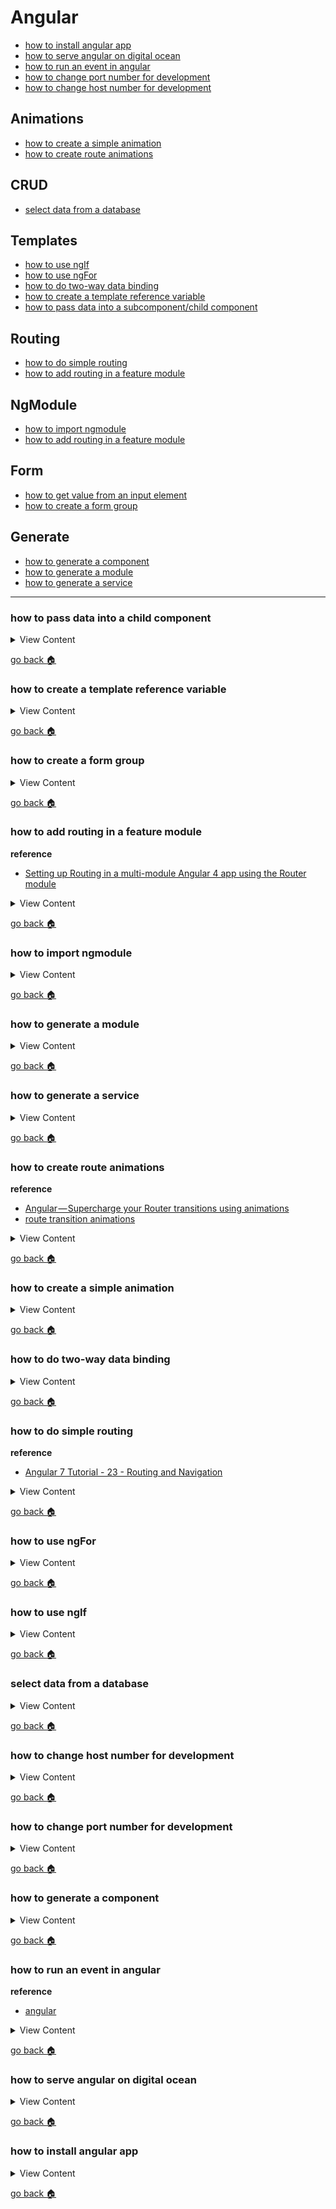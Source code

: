 # Angular

- [how to install angular app][install-app]
- [how to serve angular on digital ocean][digital-angular]
- [how to run an event in angular][angular-event]
- [how to change port number for development][ng-port]
- [how to change host number for development][ng-host]

## Animations
- [how to create a simple animation][simple-anime]
- [how to create route animations][route-anime]

## CRUD
- [select data from a database][ng-read]

## Templates
- [how to use ngIf][ng-if]
- [how to use ngFor][ng-for]
- [how to do two-way data binding][data-bind]
- [how to create a template reference variable][temp-var]
- [how to pass data into a subcomponent/child component][data-child]

## Routing
- [how to do simple routing][ng-route]
- [how to add routing in a feature module][route-feature]

## NgModule
- [how to import ngmodule][import-mod]
- [how to add routing in a feature module][route-feature]

## Form
- [how to get value from an input element][form-inpt]
- [how to create a form group][form-group]

## Generate
- [how to generate a component][gen-comp]
- [how to generate a module][gen-mod]
- [how to generate a service][gen-serv]

[data-child]:#how-to-pass-data-into-a-child-component
[temp-var]:#how-to-create-a-template-reference-variable
[form-group]:#how-to-create-a-form-group
[form-inpt]:#how-to-get-value-from-an-input-element
[route-feature]:#how-to-add-routing-in-a-feature-module
[gen-mod]:#how-to-generate-a-module
[import-mod]:#how-to-import-ngmodule
[gen-serv]:#how-to-generate-a-service
[home]:#angular
[route-anime]:#how-to-create-route-animations
[simple-anime]:#how-to-create-a-simple-animation
[data-bind]:#how-to-do-two-way-data-binding
[ng-route]:#how-to-do-simple-routing
[ng-for]:#how-to-use-ngFor
[ng-if]:#how-to-use-ngif
[ng-read]:#select-data-from-a-database
[ng-host]:#how-to-change-host-number-for-development
[ng-port]:#how-to-change-port-number-for-development
[gen-comp]:#how-to-generate-a-component
[angular-event]:#how-to-run-an-event-in-angular
[digital-angular]:#how-to-serve-angular-on-digital-ocean
[install-app]:#how-to-install-angular-app

---

### how to pass data into a child component

<details>
<summary>
View Content
</summary>

**reference**
- [Sharing Data Between Angular Components - Four Methods](https://angularfirebase.com/lessons/sharing-data-between-angular-components-four-methods/)

1. In the parent component add a property with a value

```js
leUrls: ['./people.component.scss']
})
export class PeopleComponent implements OnInit {

  private parentMessage: string = "this is a message from the parent";

  constructor(private service: LocateService) { }

  ngOnInit() {
  }


}
```

2. In the child component add the Input module, and assign it to a property like so

```js
//import the Input module like so
import { Component, OnInit, Input } from '@angular/core';

@Component({
  selector: 'app-people-list',
  templateUrl: './people-list.component.html',
  styleUrls: ['./people-list.component.scss']
})
export class PeopleListComponent implements OnInit {

// Add the input decorator to property like this
  @Input() person;

  constructor() { }

  ngOnInit() {
  }

}
```

3. In the parent template, pass the property into child selector like this

```html
<p>This is the parent template</p>
  <app-people-list [person]="parentMessage"></app-people-list>

```

4. Now, in the child template add the property into your view

```html
<p>This is the child template</p>
{{person}} <!-- this should print out : this is a message from the parent -->
```

</details>

[go back :house:][home]

### how to create a template reference variable

<details>
<summary>
View Content
</summary>

**reference**
- [Working with Angular 5 Template Reference Variables](https://itnext.io/working-with-angular-5-template-reference-variable-e5aa59fb9af)

**My definition:** The template reference variable grabs the element from the view and
allows you to add the variable into a method that you created into a component

```html
<!-- once the submit button is clicked the onSubmit method will grab the input
    element value -->
<form  (ngSubmit)="onSubmit(amountInput)" >
  <div class="form-group">
    <!-- this will grab this specific input element -->
    <input type="text" class="form-control col-3" name="amount" #amountInput>
  </div>
  <input type="submit" >
</form>
```
```js
export class PeopleComponent implements OnInit {

  private submitted:boolean = false;

  constructor(private service: LocateService) { }

  ngOnInit() {
  }

  onSubmit(inpt){
    // this will output the input value
    console.log(inpt.value)
  }

}
```

</details>

[go back :house:][home]



### how to create a form group

<details>
<summary>
View Content
</summary>

**reference**
- [Angular 2 Cannot find control with unspecified name attribute on formArrays](https://stackoverflow.com/questions/43437726/angular-2-cannot-find-control-with-unspecified-name-attribute-on-formarrays)
- [Model Driven Forms](https://codecraft.tv/courses/angular/forms/model-driven/)


1. Add FormsModule and ReactiveFormsModule in the imports property of the module

<details>
<summary>
View Content
</summary>

```js

import { NgModule } from '@angular/core';
import { CommonModule } from '@angular/common';
import {PeopleComponent} from './people/people.component'
import { HttpClientModule } from '@angular/common/http';
import {LocateRoutingModule, routesComp} from "./locate-routing/locate-routing.module";
import {LocateService} from "./locate.service";

// These are the things you import
import { FormsModule } from '@angular/forms';
import { ReactiveFormsModule } from '@angular/forms';


@NgModule({
  declarations: [routesComp],
  imports: [
    CommonModule,
    HttpClientModule,
    LocateRoutingModule,
    // this is where you add it
    FormsModule,
    ReactiveFormsModule
  ],
  providers:[LocateService],
  exports:[routesComp]
})
export class LocatePeopleModule { }

```

</details>


2. import FormControl and FormGroup into the component, then create FormGroup like
the example below

<details>
<summary>
View Content
</summary>
**people.component.ts**

```js
import { Component, OnInit } from '@angular/core';
import {LocateService} from "../locate.service";

// Import these classes
import { FormControl, FormGroup } from '@angular/forms';

@Component({
  selector: 'app-people',
  templateUrl: './people.component.html',
  styleUrls: ['./people.component.scss']
})
export class PeopleComponent implements OnInit {

// Create the  FormGroup like so
  private testForm = new FormGroup({
     amountField :  new FormControl(1),
     summaryField : new FormControl("summary")
  })

  private submitted:boolean = false;

  constructor(private service: LocateService) { }

  ngOnInit() {
  }

  onSubmit(){

    //this will output all the properties that come with the FormGroup class
    console.log(this.testForm)

  }

}

```
</details>


3. In the view make sure you add formGroup syntax with the name of the form group
you assigned to in the component, and when you when you add the form controls. Remember
to not put them in brackets and name them `formControlName` as opposed `formControl`

<details>
<summary>
View Content
</summary>
**people.component.html**
```html

<h2>Form input</h2>
<!-- add the name of the formGroup -->
<form  (ngSubmit)="onSubmit()" [formGroup]="testForm">
  <div class="form-group">
    <!-- make sure you don't put formControlName in brackets it will throw an error -->
    <input type="text" class="form-control col-3" name="amount" formControlName="amountField" >
  </div>
  <div class="form-group">
    <textarea class="form-control col-3" name="summary" rows="8" cols="80"  formControlName="summaryField"></textarea>
  </div>
  <!-- if submitted property returns true, it will disable the button
      meaning, that you won't be able to click on it-->
  <input type="submit" [disabled]="submitted" >
</form>

```

</details>


4. Everything should work, so that's about it.

</details>

[go back :house:][home]


### how to get value from an input element

**reference**
- [Angular 4 - get input value](https://stackoverflow.com/questions/47529327/angular-4-get-input-value)

<details>
<summary>
View Content
</summary>



---
<details>
<summary>
 Using the Template Reference Variable
</summary>

**people.component.ts**

```js

export class PeopleComponent implements OnInit {

  private submitted:boolean = false;

  constructor(private service: LocateService) { }

  ngOnInit() {
  }

  onSubmit(inpt){

    console.log(inpt.value)

  }

}
```

**people.component.html**

```html

<h2>Form input</h2>
<form  (ngSubmit)="onSubmit(amountInput)" >
  <div class="form-group">
    <input type="text" class="form-control col-3" name="amount" #amountInput>
  </div>
  <input type="submit" >
</form>

```


</details>

---
<details>
<summary>
Using FormControl
</summary>

**people.component.ts**

make sure you add the **FormControl** module

```js
import { Component, OnInit } from '@angular/core';
import {LocateService} from "../locate.service";
import { FormControl, FormGroup } from '@angular/forms';

@Component({
  selector: 'app-people',
  templateUrl: './people.component.html',
  styleUrls: ['./people.component.scss']
})
export class PeopleComponent implements OnInit {

  private amountField :  new FormControl(1);

  constructor(private service: LocateService) { }

  ngOnInit() {
  }

  onSubmit(){
    console.log(this.amountField)

  }

}

```

**people.component.html**

```html
<form  (ngSubmit)="onSubmit()" >
  <div class="form-group">
    <input type="text" class="form-control col-3" name="amount" [formControl]="amountField" >
  </div>
  <input type="submit" />
</form>
```


**locate-people.module.ts**

make sure you add **FormsModule** and **ReactiveFormsModule** in the imports property

```js
import { NgModule } from '@angular/core';
import { CommonModule } from '@angular/common';
import {PeopleComponent} from './people/people.component'
import { HttpClientModule } from '@angular/common/http';
import { FormsModule } from '@angular/forms';
import { ReactiveFormsModule } from '@angular/forms';
import {LocateRoutingModule, routesComp} from "./locate-routing/locate-routing.module";
import {LocateService} from "./locate.service";


@NgModule({
  declarations: [routesComp],
  imports: [
    CommonModule,
    HttpClientModule,
    LocateRoutingModule,
    // Add these modules into the imports in order for the form control to work
    FormsModule,
    ReactiveFormsModule
  ],
  providers:[LocateService],
  exports:[routesComp]
})
export class LocatePeopleModule { }

```

</details>

---
<details>
<summary>
Using the ngModel
</summary>

**people.component.html**

```html
<h2>Form input</h2>
<form  (ngSubmit)="onSubmit()" method="post">
  <div class="form-group">
    <input type="text" class="form-control col-3" name="amount" [(ngModel)]="num" >
  </div>
  <input type="submit">
</form>
```

**people.component.ts**

```js
export class PeopleComponent implements OnInit {

  private num:string = "";

  constructor(private service: LocateService) { }

  ngOnInit() {
  }

  onSubmit(){
    console.log(this.num)
  }

}
```


</details>

---
<details>
<summary>
Using the $event
</summary>

**people.component.html**
```html

<h2>Form input</h2>
<form  (ngSubmit)="onSubmit($event)" >
  <div class="form-group">
    <input type="text" class="form-control col-3" name="amount" >
  </div>
  <input type="submit" >
</form>
```
**people.component.ts**
```js
export class PeopleComponent implements OnInit {

  constructor(private service: LocateService) { }

  ngOnInit() {
  }

  onSubmit(val){
    let v = val.target.amount.value;
  }

}

```

</details>


</details>

[go back :house:][home]

### how to add routing in a feature module

**reference**
- [Setting up Routing in a multi-module Angular 4 app using the Router module](https://medium.com/@astamataris/setting-up-routing-in-a-multi-module-angular-4-app-using-the-router-module-d8e610196443)

<details>
<summary>
View Content
</summary>

1. First create a module, and a component in the module

```
ng g module animal

ng g c animal/animal

```

2. Next create a routing module in the module folder

```
touch animal/animal-routing.module.ts
```

3. In the routing module add code like this. **Note:** make sure you add the
`RouterModule.forChild()` in the imports property

```js
import { NgModule } from '@angular/core';
import { CommonModule } from '@angular/common';
//Import  these libraries in order to do routing properly
import { Routes, RouterModule } from '@angular/router';

// import the component you created
import {AnimalComponent} from "./animal/animal.component";


const animalRoutes: Routes = [
  {path:"animal", component:AnimalComponent}
];

@NgModule({
  // It is important to  add the method forChild as opposed to forRoot
  // you will get an error if you dont
  imports: [RouterModule.forChild(animalRoutes)],
  exports: [
    RouterModule
  ]
})
export class AnimalRoutingModule { }

export const routesComp = [AnimalComponent]
```

4. In the module that you created import the components from the routing module
and add the routes into the **declarations** and the routing module into the **imports**

```js
import { NgModule } from '@angular/core';
import { CommonModule } from '@angular/common';
import {PeopleComponent} from './people/people.component'
import { HttpClientModule } from '@angular/common/http';
import { FormsModule } from '@angular/forms';
import {AnimalRoutingModule, routesComp} from "./animal-routing.module";


@NgModule({
  declarations: [routesComp],
  imports: [
    CommonModule,
    AnimalRoutingModule
  ],
  exports:[routesComp]
})
export class AnimalModule { }
```

5. Now, in the `app.module` add the newly created module into the **imports** property

```js

// imports
import { BrowserModule } from '@angular/platform-browser';
import { NgModule } from '@angular/core';
import { FormsModule } from '@angular/forms';
import { HttpClientModule } from '@angular/common/http';

import { AppComponent } from './app.component';
import {AnimalModule} from "./animal/animal.component";


// @NgModule decorator with its metadata
@NgModule({
  declarations: [
    AppComponent,
    ItemDirective
  ],
  imports: [
    AnimalModule // add this module into here
    AppRoutingModule,
    BrowserModule,
    FormsModule,
    HttpClientModule
  ],
  providers: [],
  bootstrap: [AppComponent]
})
export class AppModule { }

```

6. Everything should work, if it doesn't make sure you add the module before `AppRoutingModule`

</details>

[go back :house:][home]


### how to import ngmodule

<details>
<summary>
View Content
</summary>

```js
import { NgModule } from '@angular/core';

```

</details>

[go back :house:][home]


### how to generate a module

<details>
<summary>
View Content
</summary>

```
ng g module insertModuleName
```

</details>

[go back :house:][home]

### how to generate a service

<details>
<summary>
View Content
</summary>

#### To create a service in the root folder

```
ng g service insertServiceName
```

#### To create a service in a different folder

```
ng g service  path/to/folder/insertServiceName
```

</details>

[go back :house:][home]


### how to create route animations

**reference**
- [Angular — Supercharge your Router transitions using animations](https://medium.com/google-developer-experts/angular-supercharge-your-router-transitions-using-new-animation-features-v4-3-3eb341ede6c8)
- [route transition animations](https://angular.io/guide/route-animations)

<details>
<summary>
View Content
</summary>


1. Go to `app-routing.module.ts` to add data into  routes array

```js
const routes: Routes = [

  // add the data property, and name it whatever you want
  // in this example I named a property animation
  {path:"", component:HomeComponent , data:{animation:"Homepage"}},
  {path:"about", component:AboutComponent, data:{animation:"Aboutpage"}},
  {path:"animals", component:AnimalsComponent},
  {path:"two-way", component:BindExComponent},
  {path:"anime", component:AnimeComponent},
  {path:"**", component:ErrorComponent},

];

```

2. In `app-component.html`, wrap the `router-outlet` in a div tag that has a
animation trigger and a method that takes in route data value that will be passed
to the router outlet

```html

<main class="container">
  <h1>App Root</h1>

  <!-- routeAnimations is the name of an animation trigger that will fire off only
      if value was assigned to #outlet
  -->
  <div [@routeAnimations]="prepareOutlet(outlet)">

    <!-- the #outlet is a temporary variable that will grab the route data
        that you have created in the app routing module paths, once data is assigned
        to the #outlet variable it will trigger the prepareOutlet method
    -->
    <router-outlet #outlet="outlet"></router-outlet>
  </div>


</main>

```

3. In `app.component.ts`, create the method **prepareOutlet** like so and import
the **RouterOutlet** class

```js
import { Component } from '@angular/core';
import { HttpClient } from '@angular/common/http';
import { RouterOutlet } from '@angular/router';

@Component({
  selector: 'app-root',
  templateUrl: './app.component.html',
  styleUrls: ['./app.component.scss'],

})
export class AppComponent {


  constructor(private http: HttpClient){

  }

  prepareOutlet(outlet: RouterOutlet){
    // this will honestly just return the value of the animation property that was
    // made in the app-routing module. The method in itself is not important it
    // is just supposed to trigger the animation
     return outlet && outlet.activatedRouteData && outlet.activatedRouteData['animation'];
  }


}

```

4. Now, it's time to create the **routeAnimations** trigger animation. So we first
have to import all the functions the animations library

```js
import { Component } from '@angular/core';
import { HttpClient } from '@angular/common/http';
import { RouterOutlet } from '@angular/router';

// Import these animation functions from this library
import {
  trigger,
  state,
  style,
  stagger,
  group,
  query,
  animate,
  transition,
  // ...
} from '@angular/animations';

@Component({
  selector: 'app-root',
  templateUrl: './app.component.html',
  styleUrls: ['./app.component.scss'],
  animations:[
    // this creates the routeAnimations trigger
    trigger('routeAnimations',[
      // I think this means that if any state happens then execute this transition
      transition("* <=> *",[
        query(":enter, :leave", style({ position:"fixed", width:"100%"}),{optional:true}),
        //the group function runs several animations at the same time
        group([
          query(':enter', [
            style({ transform: 'translateX(100%)' }),
            animate('0.5s ease-in-out', style({ transform: 'translateX(0%)' }))
            ], { optional: true }),

          query(':leave', [
            style({ transform: 'translateX(0%)' }),
            animate('0.5s ease-in-out', style({ transform: 'translateX(-100%)' }))
            ], { optional: true }),
        ])//group
      ])//transition
    ])//trigger - routeAnimations
  ]//animations
})

```

5. After all that the animations should run, when you go to a different route

</details>

[go back :house:][home]


### how to create a simple animation


<details>
<summary>
View Content
</summary>

1. Go to **polyfill.ts** and uncomment `import 'web-animations-js'; `, then npm install
it

```
npm i --save web-animations-js
```

2. Import **BrowserAnimationsModule** to app.module and add it into **imports**

```js
import { BrowserModule } from '@angular/platform-browser';
import { NgModule } from '@angular/core';
import { HttpClientModule } from '@angular/common/http';
import { FormsModule } from '@angular/forms';

// import this shit
import { BrowserAnimationsModule } from '@angular/platform-browser/animations';



import { AppRoutingModule,routingComponents } from './app-routing.module';
import { AppComponent } from './app.component';
import { AnimeComponent } from './anime/anime.component';

@NgModule({
  declarations: [
  routingComponents,
  AnimeComponent

  ],
  imports: [
    BrowserModule,
    AppRoutingModule,
    HttpClientModule,
      FormsModule,
       BrowserAnimationsModule // add this shit
  ],
  providers: [],
  bootstrap: [ AppComponent]
})
export class AppModule { }

```

3. Create a component you want to create animations to

```
ng g c anime
```

4. In the component import the animation functions

```js
import {
  trigger,
  state,
  style,
  stagger,
  animate,
  transition,
  // ...
} from '@angular/animations';

```

5. In the component add the animations property in the `@Component` decorator, and
then add a trigger animation like this

```js
@Component({
  selector: 'app-anime',
  templateUrl: './anime.component.html',
  styleUrls: ['./anime.component.scss'],
  animations:[
    trigger("fadeIn",[

      state("open",style({
        opacity:0.5,
        fontSize:"5px"

      })
    ),
      state("close",style({
        opacity:1,
        fontSize:"16px"

      })),
      transition("open <=> close",[
        animate("0.5s"),
      ])
    ]
    )
  ]
})
```


6. In the HTML template , if you want to make the animation to start right when the page
loads. Makes sure you add the  name of the trigger and add the expression **in double quotes**

```html
<!-- add the expression in double quotes or it won't work -->
<p [@fadeIn]="'open'">
  anime works!
</p>
```

7. If you want to change the state of the animation you have to switch it based on
a value . So it is recommended to have a ternary operator and have some method
that will change the value that will ultimately change the state

**In html**
```html
<!-- If the isOpen value is true or false it will change the state animation -->
<div [@fadeIn]="isOpen? 'open' : 'close' ">
  <p>anime works!</p>
  <p>anime works!</p>
  <p>anime works!</p>

</div>

<button type="button" (click)="change()" name="button">change animations</button>
```

**In the component**
```js
export class AnimeComponent implements OnInit {

  isOpen:boolean = false;

  constructor() { }

  //this method will change the value, which will ultimately change the state
  change(){

    this.isOpen = !this.isOpen;
    console.log("change is happening")
  }

  ngOnInit() {
  }

}

```


</details>

[go back :house:][home]


### how to do two-way data binding


<details>
<summary>
View Content
</summary>

**reference**
- [angular](https://angular.io/guide/template-syntax#two-way-binding---)

1. First you have to add the **Forms** component into `app.module.ts`

```js
import { BrowserModule } from '@angular/platform-browser';
import { NgModule } from '@angular/core';
import { HttpClientModule } from '@angular/common/http';

// This is how you import the FormsModule
import { FormsModule } from '@angular/forms';



import { AppComponent } from './app.component';


@NgModule({
  declarations: [
  AppComponent

  ],
  imports: [
    BrowserModule,
    AppRoutingModule,
    HttpClientModule,
  // And this is where you add the FormsModule into the component
      FormsModule
  ],
  providers: [],
  bootstrap: [ AppComponent]
})
export class AppModule { }

```

2. Next, create a new component

```
ng g c bind-ex
```

3. Within the module of that component create two variables like so

**bind-ex.component.ts**

```js
import { Component, OnInit } from '@angular/core';

@Component({
  selector: 'app-bind-ex',
  templateUrl: './bind-ex.component.html',
  styleUrls: ['./bind-ex.component.scss']
})
export class BindExComponent implements OnInit {

  titleBlock:string  = "This is a title";
  pBlock:string  = "This is a paragraph";

  constructor() { }

  ngOnInit() {
  }

}

```

4. Now in the html template create an html code like this, and focus on adding the
**ngModel** attribute into an input/textarea tag. Wrapping the ngModel attribute into
a **banana in the box** wrapper like so `[(ngModel)]` . This will allow the two-way data binding
to happen. Also assigning the variable to ngModel will get the values that were assigned in the
component.

```html
<section class=" mb-5">

  <form  method="post">
    <div class="form-group ">
      <label>Title</label>
      <input class="form-control col-4 " type="text" name="title" [(ngModel)]="titleBlock">
    </div>
    <div class="form-group ">
      <label>Paragraph</label>
      <textarea class="form-control col-4" name="name" rows="8" cols="80"
      [(ngModel)]="pBlock"
      ></textarea>
    </div>
  </form>

</section>
<section class=" mb-5">
  <h2>{{titleBlock}}</h2>
  <p>
    {{pBlock}}
  </p>
</section>
```
5. If everything runs correctly, then you should be able to update multiple values
with two-way data binding. Also add the component into the **app.module.ts**

```js
import { BrowserModule } from '@angular/platform-browser';
import { NgModule } from '@angular/core';
import { HttpClientModule } from '@angular/common/http';

import { FormsModule } from '@angular/forms';



import { AppComponent } from './app.component';

// Import this shit
import { BindExComponent } from './bind-ex/bind-ex.component';


@NgModule({
  declarations: [
  AppComponent,
  BindExComponent

  ],
  imports: [
    BrowserModule,
    AppRoutingModule,
    HttpClientModule,
      FormsModule
  ],
  providers: [],
  bootstrap: [ AppComponent]
})
export class AppModule { }

```

</details>

[go back :house:][home]



### how to do simple routing

**reference**
- [Angular 7 Tutorial - 23 - Routing and Navigation](https://www.youtube.com/watch?v=Nehk4tBxD4o)

<details>
<summary>
View Content
</summary>

1. Generate several components that you want to be route to

```
ng g c about
ng g c contact
```

2. Import the routes the into `app-routing.module.ts`

```js

import { NgModule } from '@angular/core';
import { Routes, RouterModule } from '@angular/router';

// this is how you import them
import { AppComponent } from './app.component';
import { AboutComponent }     from './about/about.component';
import { ContactComponent }     from './contact/contact.component';

const routes: Routes = [

];

@NgModule({
  imports: [RouterModule.forRoot(routes
  )],
  exports: [RouterModule]
})
export class AppRoutingModule { }



```

3. Include the components into the Routes array and them add them into object literals like
so

```js

import { NgModule } from '@angular/core';
import { Routes, RouterModule } from '@angular/router';

// this is how you import them
import { AppComponent } from './app.component';
import { AboutComponent }     from './about/about.component';
import { ContactComponent }     from './contact/contact.component';

// add the routes like so
const routes: Routes = [
{path: "about", component:AboutComponent},
{path: "contact", component:ContactComponent}
];

@NgModule({
  imports: [RouterModule.forRoot(routes
  )],
  exports: [RouterModule]
})
export class AppRoutingModule { }



```

4. Export the route components into an array like so


```js

import { NgModule } from '@angular/core';
import { Routes, RouterModule } from '@angular/router';

// this is how you import them
import { AppComponent } from './app.component';
import { AboutComponent }     from './about/about.component';
import { ContactComponent }     from './contact/contact.component';

// add the routes like so
const routes: Routes = [
{path: "about", component:AboutComponent},
{path: "contact", component:ContactComponent}
];

@NgModule({
  imports: [RouterModule.forRoot(routes
  )],
  exports: [RouterModule]
})
export class AppRoutingModule { }

// This is how you create the array
export const routingComps = [ AppComponent,AboutComponent,ContactComponent];

```

5. Now, include them into `app.module.ts`, and add them inside the **declarations**
array. Also make sure you have the **AppRoutingModule** in the **imports** array

```js
import { BrowserModule } from '@angular/platform-browser';
import { NgModule } from '@angular/core';
import { HttpClientModule } from '@angular/common/http';
import { FormsModule } from '@angular/forms';

// include the routingComps like so
import { AppRoutingModule,routingComps } from './app-routing.module';
import { AppComponent } from './app.component';


@NgModule({
  declarations: [
  routingComps

  ],
  imports: [
    BrowserModule,
    AppRoutingModule,
    HttpClientModule,
      FormsModule
  ],
  providers: [],
  bootstrap: [ AppComponent]
})
export class AppModule { }

```

6. So in the root component, usually **AppComponent**, add the links to the different
views with the **routerLink** attribute.

```html
<header class="bg-dark">
  <section class="container">
    <nav class="nav">
      <li class="nav-item">
        <!-- add routeLine to the anchor tags -->
        <a class="nav-link text-white" routerLink="/about" routerLinkActive="active">About</a>
      </li>
      <li class="nav-item">
          <!-- add routeLine to the anchor tags -->
        <a class="nav-link text-white" routerLink="/animals" routerLinkActive="active">Animals</a>
      </li>
    </nav>
  </section>
</header>

<main class="container">
  <h1>App Root</h1>
  <router-outlet></router-outlet>

</main>
```

7. Lastly, make sure you add the router-outlet to the root component


```html
<main class="container">
  <h1>App Root</h1>
  <router-outlet></router-outlet>

</main>

```

8. Now it should work


</details>

[go back :house:][home]


### how to use ngFor


<details>
<summary>
View Content
</summary>

**reference**
- [angular](https://angular.io/guide/template-syntax#ngforof)

```html
<div *ngFor="let hero of heroes">{{hero.name}}</div>
```

</details>

[go back :house:][home]

### how to use ngIf

<details>
<summary>
View Content
</summary>

**reference**
- [angular](https://angular.io/guide/template-syntax#ngif)

**My definition:** ngif is the if statement for angular. If the a certain value is
set in the component then it will display the information to the page. However, if it is not set it
will not show any content at

**In app.component.html**
```html
<!-- it shouldn't display anything since there was no value assigned to it -->
<p *ngIf="status">I see you</p>
```
**In app.component.ts**
```js

@Component({
  selector: 'app-root',
  templateUrl: './app.component.html',
  styleUrls: ['./app.component.scss']
})
export class AppComponent {
  status:string;

  constructor(private http: HttpClient){

  }


}

```

</details>

[go back :house:][home]

### select data from a database


<details>
<summary>
View Content
</summary>

1. import the HttpClientModule to `app.module.ts`like so

```js
import { BrowserModule } from '@angular/platform-browser';
import { NgModule } from '@angular/core';
import { HttpClientModule } from '@angular/common/http'; // add at the top like so

import { AppRoutingModule } from './app-routing.module';
import { AppComponent } from './app.component';
import { AnimalsComponent } from './animals/animals.component';

@NgModule({
  declarations: [
    AppComponent,
    AnimalsComponent
  ],
  imports: [
    BrowserModule,
    AppRoutingModule,
    HttpClientModule // and add it in the imports
  ],
  providers: [],
  // bootstrap: [AppComponent,AnimalsComponent]
  bootstrap: [AppComponent]
})
export class AppModule { }

```

2. import the **HttpClient** class to `app.component.ts` or any component you are trying
to create a simple CRUD api . Also you need to add the **HttpClient** to the constructor

```js
import { Component } from '@angular/core';
import { HttpClient } from '@angular/common/http';// This is where you import it

@Component({
  selector: 'app-root',
  templateUrl: './app.component.html',
  styleUrls: ['./app.component.scss']
})
export class AppComponent {

  constructor(private http: HttpClient){

  }


}

```

3. Add the a method to call url to retrive data. Then in the html add an event to call
the method


**In the Component**

```js
@Component({
  selector: 'app-root',
  templateUrl: './app.component.html',
  styleUrls: ['./app.component.scss']
})
export class AppComponent {

  constructor(private http: HttpClient){

  }

//Create the method
  clickAgain(){
    // the get method will call the url, and get the data
    let obs  = this.http.get("http://www.example.com/ajax/ng-test.php?id=2");

    obs.subscribe((res) =>{

          console.log(res)// once the button is clicked data would be logged into the console


    })//subscribe

  }
}
```

**In HTML**

```html
<button class="btn btn-primary" type="button" name="button" (click)="clickAgain()">Get Data</button>

```

4. Now just create the php file to make the ajax request. **Make sure you add headers into php file**

```php

header("Access-Control-Allow-Origin: *");
header("Access-Control-Allow-Methods: PUT, GET, POST");
header("Access-Control-Allow-Headers: Origin, X-Requested-With, Content-Type, Accept");

$input = json_decode(file_get_contents("php://input"),true);
define("req", $_REQUEST);
define("serve", $_SERVER);
$method = serve['REQUEST_METHOD'];
$status = true;
$json = "false";
$data = [];


if($status){
include_once("../components/testing-db.php");//includes the mysqli class
$id = req["id"];
$query = "select id , animal, sex from animals limit 5;";

$stmt = $sql->prepare($query);
$result = $stmt->execute();
$stmt->bind_result($i,$ani, $sex);

if($result){

  while ($stmt->fetch()) {
    $data[]= ["id" => $i, "animal" => $ani , "sex" => $sex];
  }

  $json = json_encode( $data);
}


}else{

  $json = json_encode(["data" => "something is wrong"]);
}


echo $json;

```

5. This should work, once the button is click data will be logged into the console.


</details>

[go back :house:][home]


###  how to change host number for development

<details>
<summary>
View Content
</summary>

**reference**
- [stackoverflow](https://stackoverflow.com/questions/37762125/set-default-host-and-port-for-ng-serve-in-config-file)

1. In the **angular.json** file, try to find the `"serve"` property and type in port like this

```
{
    "$schema": "./node_modules/@angular/cli/lib/config/schema.json",
    "projects": {
        "my-project": {
            "architect": {
                "serve": {
                    "options": {
                        "port": 4444,
                        "host":"0.0.0.0"
                    }
                }
            }
        }
    }
}
```

</details>


[go back :house:][home]

### how to change port number for development

<details>
<summary>
View Content
</summary>

**reference**
- [stackoverflow](https://stackoverflow.com/questions/37762125/set-default-host-and-port-for-ng-serve-in-config-file)


1. In the **angular.json** file, try to find the `"serve"` property and type in port like this

```
{
    "$schema": "./node_modules/@angular/cli/lib/config/schema.json",
    "projects": {
        "my-project": {
            "architect": {
                "serve": {
                    "options": {
                        "port": 4444
                    }
                }
            }
        }
    }
}
```

</details>


[go back :house:][home]

### how to generate a component


<details>
<summary>
View Content
</summary>

**reference**
- [angular](https://angular.io/cli/generate#component)


```
ng g component insertComponentName
```

</details>

[go back :house:][home]

### how to run an event in angular

**reference**
- [angular](https://angular.io/guide/user-input)

<details>
<summary>
View Content
</summary>

1. In `src/app.component.ts` you can add methods to for an event to call

```js
export class AppComponent {


  constructor(){

  }

  clickThis(){
    let p = document.getElementById("result");

    p.innerHTML= "something happened";
  }
}

```

2. In `src/app.component.html`create a button and a element that has the id **result**

```html
<!-- the (click) parenthesis is the event that you attach to the button which allows to call the method click this-->
<button class="btn btn-primary" type="button" name="button" (click)="clickThis()">click this</button>

<p id="result"></p>

```

3. Now run the app

```
ng serve --host=0.0.0.0
```

4. And then it should work

</details>

[go back :house:][home]

### how to serve angular on digital ocean

<details>
<summary>
View Content
</summary>

1. allow the port number to run

```
sudo ufw allow  4200
```

2. Now go to the directory where the angular app is and type in this command

```
cd my-app

ng serve --host=0.0.0.0
```

3. Now based on your ip address you type in the ip address followed by the port
number like so

```
111.111.111.111:4200
```

4. This should allow you to see the angular app in development mode.

</details>

[go back :house:][home]

### how to install angular app


<details>
<summary>
View Content
</summary>

**reference**
- [angular](https://angular.io/guide/quickstart)
- [github](https://github.com/angular/angular-cli/issues/7735)

1. The so called normal way that did not work for me

```
npm i -g  @angular/cli

ng new insert-name-for-app

// Error: The program 'ng' is currently not installed. sudo apt install ng-common
```

2. This actually worked for me

```
 npm install --unsafe-perm -g @angular/cli
```

</details>

[go back :house:][home]
